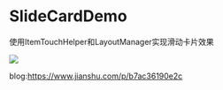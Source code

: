 # SlideCardDemo
使用ItemTouchHelper和LayoutManager实现滑动卡片效果

![](https://upload-images.jianshu.io/upload_images/9124992-d42c6cb15ec6cff1.gif?imageMogr2/auto-orient/strip)

blog:https://www.jianshu.com/p/b7ac36190e2c

